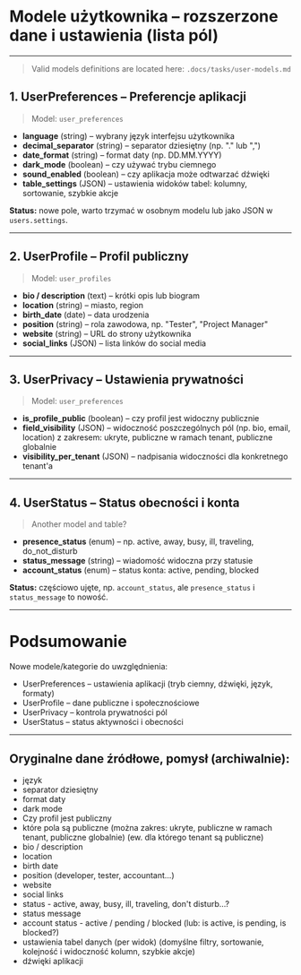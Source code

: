 # Modele użytkownika – rozszerzone dane i ustawienia (lista pól)

---

> Valid models definitions are located here: `.docs/tasks/user-models.md`


## 1. UserPreferences – Preferencje aplikacji

> Model: `user_preferences`

- **language** (string) – wybrany język interfejsu użytkownika  
- **decimal_separator** (string) – separator dziesiętny (np. "." lub ",")  
- **date_format** (string) – format daty (np. DD.MM.YYYY)  
- **dark_mode** (boolean) – czy używać trybu ciemnego  
- **sound_enabled** (boolean) – czy aplikacja może odtwarzać dźwięki  
- **table_settings** (JSON) – ustawienia widoków tabel: kolumny, sortowanie, szybkie akcje  

**Status:** nowe pole, warto trzymać w osobnym modelu lub jako JSON w `users.settings`.

---

## 2. UserProfile – Profil publiczny

> Model: `user_profiles`

- **bio / description** (text) – krótki opis lub biogram  
- **location** (string) – miasto, region  
- **birth_date** (date) – data urodzenia  
- **position** (string) – rola zawodowa, np. "Tester", "Project Manager"  
- **website** (string) – URL do strony użytkownika  
- **social_links** (JSON) – lista linków do social media  

---

## 3. UserPrivacy – Ustawienia prywatności

> Model: `user_preferences`

- **is_profile_public** (boolean) – czy profil jest widoczny publicznie  
- **field_visibility** (JSON) – widoczność poszczególnych pól (np. bio, email, location) z zakresem: ukryte, publiczne w ramach tenant, publiczne globalnie  
- **visibility_per_tenant** (JSON) – nadpisania widoczności dla konkretnego tenant'a  


---

## 4. UserStatus – Status obecności i konta

> Another model and table?

- **presence_status** (enum) – np. active, away, busy, ill, traveling, do_not_disturb  
- **status_message** (string) – wiadomość widoczna przy statusie  
- **account_status** (enum) – status konta: active, pending, blocked  

**Status:** częściowo ujęte, np. `account_status`, ale `presence_status` i `status_message` to nowość.

---

# Podsumowanie

Nowe modele/kategorie do uwzględnienia:

- UserPreferences – ustawienia aplikacji (tryb ciemny, dźwięki, język, formaty)  
- UserProfile – dane publiczne i społecznościowe  
- UserPrivacy – kontrola prywatności pól  
- UserStatus – status aktywności i obecności  

---

## Oryginalne dane źródłowe, pomysł (archiwalnie):

- język
- separator dziesiętny
- format daty
- dark mode
- Czy profil jest publiczny
- które pola są publiczne (można zakres: ukryte, publiczne w ramach tenant, publiczne globalnie) (ew. dla którego tenant są publiczne) 
- bio / description
- location 
- birth date 
- position (developer, tester, accountant...) 
- website 
- social links 
- status - active, away, busy, ill, traveling, don't disturb...?
- status message
- account status - active / pending / blocked (lub: is active, is pending, is blocked?)
- ustawienia tabel danych (per widok) (domyślne filtry, sortowanie, kolejność i widoczność kolumn, szybkie akcje)
- dźwięki aplikacji 